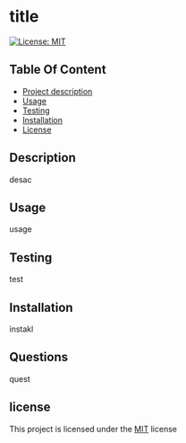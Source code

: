 # title
[![License: MIT](https://img.shields.io/badge/License-MIT-yellow.svg)](https://opensource.org/licenses/MIT)

## Table Of Content
- [Project description](#Description)
- [Usage](#Usage)
- [Testing](#Testing)
- [Installation](#Installation)
- [License](#License)

## Description 
desac

## Usage
usage

## Testing
test

## Installation
instakl

 



## Questions
quest

## license
This project is licensed under the [MIT](https://opensource.org/licenses/MIT) license
